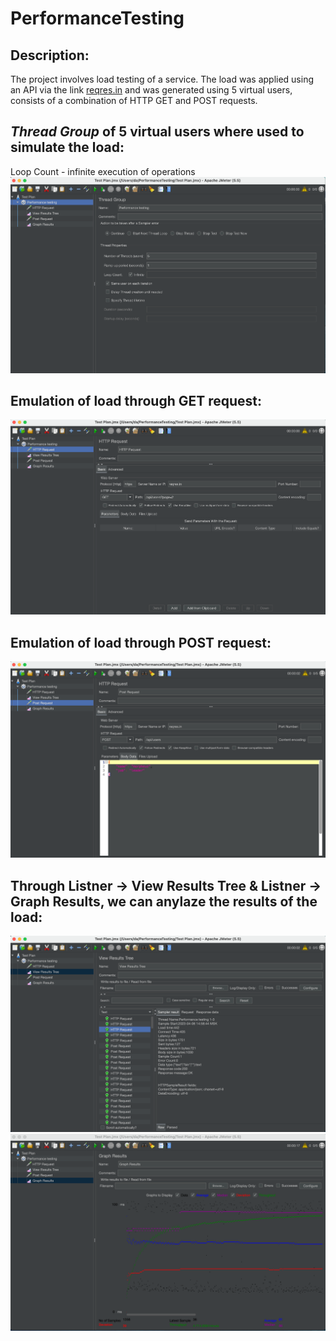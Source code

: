# PerformanceTesting
## Description:
The project involves load testing of a service. The load was applied using an API via the link [reqres.in](https://reqres.in/) and was generated
using 5 virtual users, consists of a combination of HTTP GET and POST requests.

## *Thread Group* of 5 virtual users where used to simulate the load:
Loop Count - infinite execution of operations
![Пример картинки1](https://github.com/Artdianic94/PerformanceTesting/blob/master/attachments/%D0%A1%D0%BD%D0%B8%D0%BC%D0%BE%D0%BA%20%D1%8D%D0%BA%D1%80%D0%B0%D0%BD%D0%B0%202023-04-06%20%D0%B2%2014.58.19.png)
## Emulation of load through GET request:
![Пример картинки2](https://github.com/Artdianic94/PerformanceTesting/blob/master/attachments/%D0%A1%D0%BD%D0%B8%D0%BC%D0%BE%D0%BA%20%D1%8D%D0%BA%D1%80%D0%B0%D0%BD%D0%B0%202023-04-06%20%D0%B2%2014.58.36.png)
## Emulation of load through POST request:
![Пример картинки3](https://github.com/Artdianic94/PerformanceTesting/blob/master/attachments/%D0%A1%D0%BD%D0%B8%D0%BC%D0%BE%D0%BA%20%D1%8D%D0%BA%D1%80%D0%B0%D0%BD%D0%B0%202023-04-06%20%D0%B2%2014.59.19.png)
## Through Listner -> View Results Tree & Listner -> Graph Results, we can anylaze the results of the load:
![Пример картинки4](https://github.com/Artdianic94/PerformanceTesting/blob/master/attachments/%D0%A1%D0%BD%D0%B8%D0%BC%D0%BE%D0%BA%20%D1%8D%D0%BA%D1%80%D0%B0%D0%BD%D0%B0%202023-04-06%20%D0%B2%2014.59.03.png)
![Пример картинки5](https://github.com/Artdianic94/PerformanceTesting/blob/master/attachments/%D0%A1%D0%BD%D0%B8%D0%BC%D0%BE%D0%BA%20%D1%8D%D0%BA%D1%80%D0%B0%D0%BD%D0%B0%202023-04-06%20%D0%B2%2015.00.45.png)
